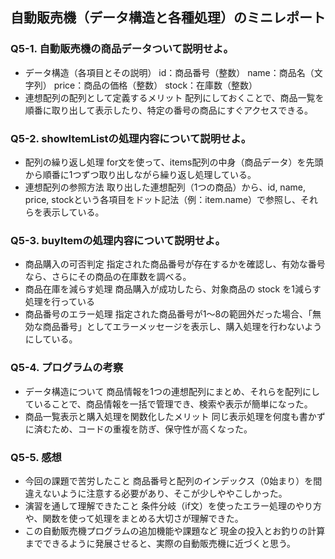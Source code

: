 ## 自動販売機（データ構造と各種処理）のミニレポート
### Q5-1. 自動販売機の商品データついて説明せよ。
* データ構造（各項目とその説明）
id：商品番号（整数）
name：商品名（文字列）
price：商品の価格（整数）
stock：在庫数（整数）
* 連想配列の配列として定義するメリット
配列にしておくことで、商品一覧を順番に取り出して表示したり、特定の番号の商品にすぐアクセスできる。
### Q5-2. showItemListの処理内容について説明せよ。
* 配列の繰り返し処理
for文を使って、items配列の中身（商品データ）を先頭から順番に1つずつ取り出しながら繰り返し処理している。
* 連想配列の参照方法
取り出した連想配列（1つの商品）から、id, name, price, stockという各項目をドット記法（例：item.name）で参照し、それらを表示している。
### Q5-3. buyItemの処理内容について説明せよ。
* 商品購入の可否判定
指定された商品番号が存在するかを確認し、有効な番号なら、さらにその商品の在庫数を調べる。
* 商品在庫を減らす処理
商品購入が成功したら、対象商品の stock を1減らす処理を行っている
* 商品番号のエラー処理
指定された商品番号が1〜8の範囲外だった場合、「無効な商品番号」としてエラーメッセージを表示し、購入処理を行わないようにしている。
### Q5-4. プログラムの考察
* データ構造について
商品情報を1つの連想配列にまとめ、それらを配列にしていることで、商品情報を一括で管理でき、検索や表示が簡単になった。
* 商品一覧表示と購入処理を関数化したメリット
同じ表示処理を何度も書かずに済むため、コードの重複を防ぎ、保守性が高くなった。
### Q5-5. 感想
* 今回の課題で苦労したこと
商品番号と配列のインデックス（0始まり）を間違えないように注意する必要があり、そこが少しややこしかった。
* 演習を通して理解できたこと
条件分岐（if文）を使ったエラー処理のやり方や、関数を使って処理をまとめる大切さが理解できた。
* この自動販売機プログラムの追加機能や課題など
現金の投入とお釣りの計算までできるように発展させると、実際の自動販売機に近づくと思う。
